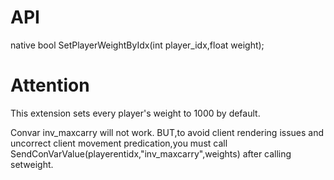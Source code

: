 # API
native bool SetPlayerWeightByIdx(int player_idx,float weight);
# Attention
This extension sets every player's weight to 1000 by default.

Convar inv_maxcarry will not work.
BUT,to avoid client rendering issues and uncorrect client movement predication,you must call SendConVarValue(playerentidx,"inv_maxcarry",weights) after calling setweight.
